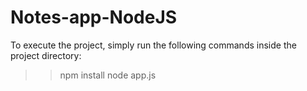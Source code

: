 # Notes-app-NodeJS

To execute the project, simply run the following commands inside the project directory:

>> npm install
>> node app.js

